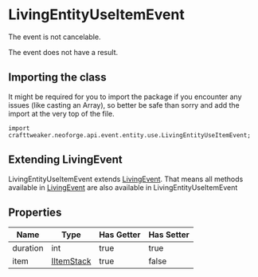 # LivingEntityUseItemEvent

The event is not cancelable.

The event does not have a result.

## Importing the class

It might be required for you to import the package if you encounter any issues (like casting an Array), so better be safe than sorry and add the import at the very top of the file.
```zenscript
import crafttweaker.neoforge.api.event.entity.use.LivingEntityUseItemEvent;
```


## Extending LivingEvent

LivingEntityUseItemEvent extends [LivingEvent](/neoforge/api/event/entity/living/LivingEvent). That means all methods available in [LivingEvent](/neoforge/api/event/entity/living/LivingEvent) are also available in LivingEntityUseItemEvent

## Properties

|   Name   |                    Type                    | Has Getter | Has Setter |
|----------|--------------------------------------------|------------|------------|
| duration | int                                        | true       | true       |
| item     | [IItemStack](/vanilla/api/item/IItemStack) | true       | false      |

